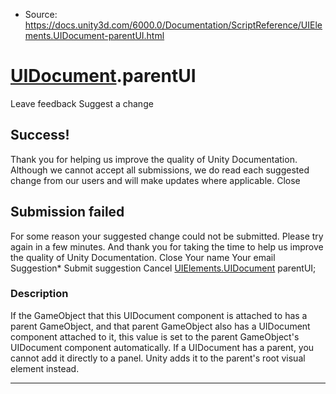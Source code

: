 * Source: https://docs.unity3d.com/6000.0/Documentation/ScriptReference/UIElements.UIDocument-parentUI.html

#  [UIDocument](https://docs.unity3d.com/6000.0/Documentation/ScriptReference/UIElements.UIDocument.html).parentUI
Leave feedback
Suggest a change
## Success!
Thank you for helping us improve the quality of Unity Documentation. Although we cannot accept all submissions, we do read each suggested change from our users and will make updates where applicable.
Close
## Submission failed
For some reason your suggested change could not be submitted. Please <a>try again</a> in a few minutes. And thank you for taking the time to help us improve the quality of Unity Documentation.
Close
Your name Your email Suggestion* Submit suggestion
Cancel
[UIElements.UIDocument](https://docs.unity3d.com/6000.0/Documentation/ScriptReference/UIElements.UIDocument.html) parentUI; 
### Description
If the GameObject that this UIDocument component is attached to has a parent GameObject, and that parent GameObject also has a UIDocument component attached to it, this value is set to the parent GameObject's UIDocument component automatically. 
If a UIDocument has a parent, you cannot add it directly to a panel. Unity adds it to the parent's root visual element instead. 
* * *
